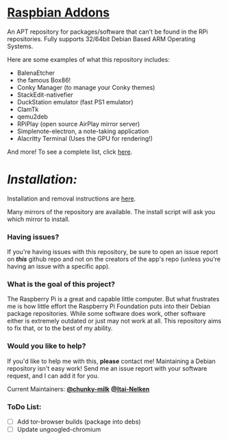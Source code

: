 # [Raspbian Addons](http://chunky-milk.github.io/raspbian-addons/)

An APT repository for packages/software that can't be found in the RPi repositories. Fully supports 32/64bit Debian Based ARM Operating Systems.

Here are some examples of what this repository includes:

- BalenaEtcher
- the famous Box86!
- Conky Manager (to manage your Conky themes)
- StackEdit-nativefier
- DuckStation emulator (fast PS1 emulator)
- ClamTk
- qemu2deb
- RPiPlay (open source AirPlay mirror server)
- Simplenote-electron, a note-taking application
- Alacritty Terminal (Uses the GPU for rendering!)

And more! To see a complete list, click [here](https://osdn.mirror.constant.com/storage/g/r/ra/raspbian-addons/debian/pool/main/).

# ***Installation:***

Installation and removal instructions are [here](http://storage.osdn.net/storage/g/r/ra/raspbian-addons/).

Many mirrors of the repository are available. The install script will ask you which mirror to install.

### Having issues?

If you're having issues with this repository, be sure to open an issue report on ***this*** github repo and not on the creators of the app's repo (unless you're having an issue with a specific app).

### What is the goal of this project?

The Raspberry Pi is a great and capable little computer. But what frustrates me is how little effort the Raspberry Pi Foundation puts into their Debian package repositories. While some software does work, other software either is extremely outdated or just may not work at all. This repository aims to fix that, or to the best of my ability.

### Would you like to help?

If you'd like to help me with this, **please** contact me! Maintaining a Debian repository isn't easy work! Send me an issue report with your software request, and I can add it for you.

Current Maintainers: [**@chunky-milk**](https://github.com/chunky-milk) [**@Itai-Nelken**](https://github.com/Itai-Nelken/)

### ToDo List:
- [ ] Add tor-browser builds (package into debs)
- [ ] Update ungoogled-chromium
